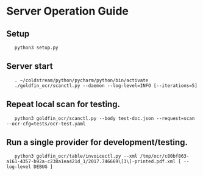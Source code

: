 # Server Operation Guide

## Setup

```shell
   python3 setup.py 
```

## Server start 
```shell
   . ~/coldstream/python/pycharm/python/bin/activate
   ./goldfin_ocr/scanctl.py --daemon --log-level=INFO [--iterations=5]
```

## Repeat local scan for testing. 
```shell
   python3 goldfin_ocr/scanctl.py --body test-doc.json --request=scan --ocr-cfg=tests/ocr-test.yaml
```

## Run a single provider for development/testing.
```shell
   python3 goldfin_ocr/table/invoicectl.py --xml /tmp/ocr/c80bf863-a161-4357-b92a-c238a1ea421d_1/2017.746669\[3\]-printed.pdf.xml [ --log-level DEBUG ]
```
